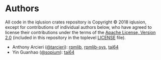 # Authors

All code in the iqlusion crates repository is Copyright © 2018 iqlusion, except
for contributions of individual authors below, who have agreed to license their
contributions under the terms of the [Apache License, Version 2.0]
(included in this repository in the toplevel [LICENSE] file).

[Apache License, Version 2.0]: https://www.apache.org/licenses/LICENSE-2.0
[LICENSE]: https://github.com/iqlusion-io/crates/blob/master/LICENSE

* Anthony Arcieri ([@tarcieri](https://github.com/tarcieri)): [rpmlib], [rpmlib-sys], [tai64]
* Yin Guanhao ([@sopium](https://github.com/sopium)): [tai64]

[rpmlib]: https://github.com/iqlusion-io/crates/tree/master/rpmlib
[rpmlib-sys]: https://github.com/iqlusion-io/crates/tree/master/rpmlib-sys
[tai64]: https://github.com/iqlusion-io/crates/tree/master/tai64
